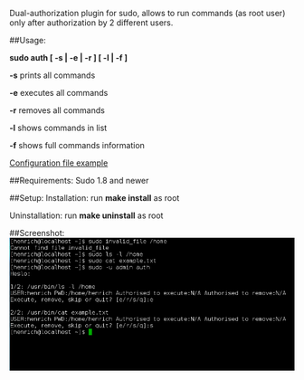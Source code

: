Dual-authorization plugin for sudo, allows to run commands (as root user) only after authorization by 2 different users.


##Usage:

**sudo auth [ -s | -e | -r ] [ -l | -f ]**

  **-s**    prints all commands
  
  **-e**    executes all commands
  
  **-r**    removes all commands
  
  **-l**    shows commands in list
  
  **-f**    shows full commands information

[Configuration file example](examples/sudo_security_plugin.conf)

##Requirements:
Sudo 1.8 and newer


##Setup:
Installation:
run **make install** as root

Uninstallation:
run **make uninstall** as root


##Screenshot:
![Screenshot](examples/sudo_example.png)
